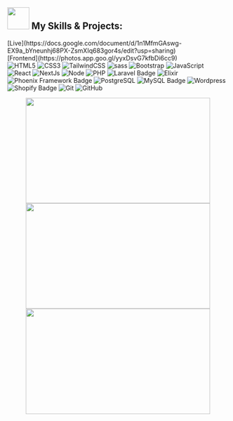 ##  <img src="https://media.giphy.com/media/WUlplcMpOCEmTGBtBW/giphy.gif" width="50"> My Skills & Projects:

<div class="row">
  [Live](https://docs.google.com/document/d/1n1MfmGAswg-EX9a_bYneunhj68PX-ZsmXIq683gor4s/edit?usp=sharing)
</div>
[Frontend](https://photos.app.goo.gl/yyxDsvG7kfbDi6cc9)
<div class="row">
  <img alt="HTML5" src="https://img.shields.io/badge/html5%20-%23E34F26.svg?&style=for-the-badge&logo=html5&logoColor=white"/>
  <img alt="CSS3" src="https://img.shields.io/badge/css3%20-%231572B6.svg?&style=for-the-badge&logo=css3&logoColor=white"/>
  <img alt="TailwindCSS" src="https://img.shields.io/badge/tailwindcss-%2338B2AC.svg?style=for-the-badge&logo=tailwind-css&logoColor=white" />
  <img alt="sass" src="https://img.shields.io/badge/SASS-hotpink.svg?style=for-the-badge&logo=SASS&logoColor=white" />
  <img alt="Bootstrap" src="https://img.shields.io/badge/bootstrap%20-%23563D7C.svg?&style=for-the-badge&logo=bootstrap&logoColor=white"/>
  <img alt="JavaScript" src="https://img.shields.io/badge/javascript%20-%23323330.svg?&style=for-the-badge&logo=javascript&logoColor=%23F7DF1E"/>
  <img alt="React" src="https://img.shields.io/badge/react%20-%2320232a.svg?&style=for-the-badge&logo=react&logoColor=%2361DAFB"/>
  <img alt="NextJs" src="https://img.shields.io/badge/Next-black?style=for-the-badge&logo=next.js&logoColor=white" />
<img alt="Node" src="https://img.shields.io/badge/Node.js-43853D?style=for-the-badge&logo=node.js&logoColor=white" />
  <img alt="PHP" src="https://img.shields.io/badge/php%20-%4682B4.svg?&style=for-the-badge&logo=php&logoColor=white"/>
  <img src="https://img.shields.io/badge/Laravel-FF2D20?logo=laravel&logoColor=fff&style=for-the-badge" alt="Laravel Badge">
  <img alt="Elixir" src="https://img.shields.io/badge/Elixir-4B275F?style=for-the-badge&logo=elixir&logoColor=white"/>
  <img src="https://img.shields.io/badge/Phoenix%20Framework-FD4F00?logo=phoenixframework&logoColor=fff&style=for-the-badge" alt="Phoenix Framework Badge">
  <img alt="PostgreSQL" src="https://img.shields.io/badge/PostgreSQL-316192?style=for-the-badge&logo=postgresql&logoColor=white"/>
  <img src="https://img.shields.io/badge/MySQL-4479A1?logo=mysql&logoColor=fff&style=for-the-badge" alt="MySQL Badge">
  <img alt="Wordpress" src="https://img.shields.io/badge/WordPress-%23117AC9.svg?style=for-the-badge&logo=WordPress&logoColor=white" />
  <img src="https://img.shields.io/badge/Shopify-7AB55C?logo=shopify&logoColor=fff&style=for-the-badge" alt="Shopify Badge">
   <img alt="Git" src="https://img.shields.io/badge/git%20-%23F05033.svg?&style=for-the-badge&logo=git&logoColor=white"/>
  <img alt="GitHub" src="https://img.shields.io/badge/github%20-%23121011.svg?&style=for-the-badge&logo=github&logoColor=white"/>
</div>

<!--

**sajidhgn/sajidhgn** is a ✨ _special_ ✨ repository because its `README.md` (this file) appears on your GitHub profile.

Here are some ideas to get you started:

- 🔭 I’m currently working on ...
- 🌱 I’m currently learning ...
- 👯 I’m looking to collaborate on ...
- 🤔 I’m looking for help with ...
- 💬 Ask me about ...
- 📫 How to reach me: ...
- 😄 Pronouns: ...
- ⚡ Fun fact: ...
-->


<p align="center">
<a href="https://github.com/sajidhgn">
  <img height="240em" width="420em" src="https://github-readme-stats-eight-theta.vercel.app/api?username=sajidhgn&show_icons=true&theme=algolia&include_all_commits=true&count_private=true"/>
    <br>
  <img height="240em" width="420em" src="https://github-readme-stats-eight-theta.vercel.app/api/top-langs/?username=sajidhgn&layout=compact&theme=algolia"/> 
    <br>
     <img height="240em" width="420em" src="https://github-readme-streak-stats.herokuapp.com/?user=sajidhgn&theme=algolia"/> 
</a>
</p>

